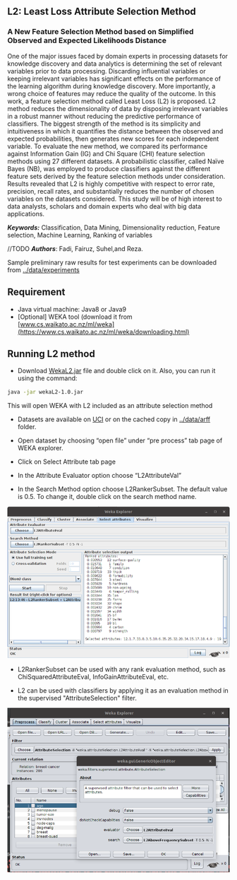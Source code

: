 ## L2: Least Loss Attribute Selection Method

### A New Feature Selection Method based on Simplified Observed and Expected Likelihoods Distance
One of the major issues faced by domain experts in processing datasets for knowledge discovery and data analytics is determining the set of relevant variables prior to data processing.  Discarding influential variables or keeping irrelevant variables has significant effects on the performance of the learning algorithm during knowledge discovery. More importantly, a wrong choice of features may reduce the quality of the outcome. In this work, a feature selection method called Least Loss (L2) is proposed. L2 method reduces the dimensionality of data by disposing irrelevant variables in a robust manner without reducing the predictive performance of classifiers. The biggest strength of the method is its simplicity and intuitiveness in which it quantifies the distance between the observed and expected probabilities, then generates new scores for each independent variable. To evaluate the new method, we compared its performance against Information Gain (IG) and Chi Square (CHI) feature selection methods using 27 different datasets. A probabilistic classifier, called Naïve Bayes (NB), was employed to produce classifiers against the different feature sets derived by the feature selection methods under consideration. Results revealed that L2 is highly competitive with respect to error rate, precision, recall rates, and substantially reduces the number of chosen variables on the datasets considered. This study will be of high interest to data analysts, scholars and domain experts who deal with big data applications. 

***Keywords:*** Classification, Data Mining, Dimensionality reduction, Feature selection, Machine Learning, Ranking of variables

//TODO
***Authors***: Fadi, Fairuz, Suhel,and Reza. 

Sample preliminary raw results for test experiments can be downloaded from [../data/experiments](../data/experiments)
## Requirement

* Java virtual machine: Java8 or Java9
* [Optional] WEKA tool (download it from [www.cs.waikato.ac.nz/ml/weka](https://www.cs.waikato.ac.nz/ml/weka/downloading.html)

## Running L2 method

* Download  [WekaL2.jar](../downloads/wekaL2-1.0.jar "downloads/wekaL2-x.x.jar")  file and double click on it.
 Also, you can run it using the command:
 
 ```bash
 java -jar wekaL2-1.0.jar
 ```
  This will open WEKA with L2 included as an attribute selection method
* Datasets are available on [UCI](http://repository.seasr.org/Datasets/UCI/arff/) or on the cached copy in [../data/arff](../data/arff) folder.

* Open dataset by choosing “open file” under “pre process” tab page of WEKA explorer.

* Click on Select Attribute tab page

* In the Attribute Evaluator option choose “L2AttributeVal”

* In the Search Method option choose L2RankerSubset. The default value is 0.5. To change it, double click on the search method name.

<img src="images/attribute_selection.png" width="650px"/>

* L2RankerSubset can be used with any rank evaluation method, such as ChiSquaredAttributeEval, InfoGainAttributeEval, etc.

* L2 can be used with classifiers by applying it as an evaluation method in the supervised "AttributeSelection" filter. 

<img src="images/l2_filter.png" width="650px"/>
